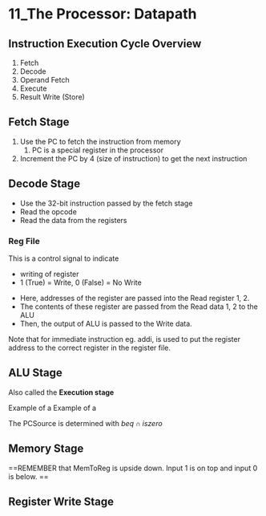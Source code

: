 # 11_The Processor: Datapath

<span class="center-menu">[](Lect11_Datapath_full.pdf#page=1%5C%7CLecture%20PDF)</span>

## Instruction Execution Cycle Overview

1. Fetch
2. Decode
3. Operand Fetch
4. Execute
5. Result Write (Store)

[](Lect11_Datapath_full.pdf#page=7%5C%7CExample%20in%20MIPS)

## Fetch Stage

1. Use the PC to fetch the instruction from memory
	1. PC is a special register in the processor
2. Increment the PC by 4 (size of instruction) to get the next instruction 

[](Lect11_Datapath_full.pdf#page=15%5C%7CDetails%20on%20the%20components%20used%20in%20the%20fetch%20stage)

## Decode Stage

- Use the 32-bit instruction passed by the fetch stage
- Read the opcode
- Read the data from the registers

[](Lect11_Datapath_full.pdf#page=19%5C%7CDetails)

### Reg File

This is a control signal to indicate

- writing of register
- 1 (True) = Write, 0 (False) = No Write

[](Lect11_Datapath_full.pdf#page=23%5C%7CExample)

- Here, addresses of the register are passed into the Read register 1, 2. 
- The contents of these register are passed from the Read data 1, 2 to the ALU
- Then, the output of ALU is passed to the Write data.

Note that for immediate instruction eg. addi, [](Lect11_Datapath_full.pdf#page=25%5C%7CMultiplexer) is used to put the register address to the correct register in the register file.

## ALU Stage 

Also called the **Execution stage**

[](Lect11_Datapath_full.pdf#page=32%5C%7CBlock%20Diagram)

Example of a [](Lect11_Datapath_full.pdf#page=34%5C%7CNon-Branch%20Instruction)
Example of a [](Lect11_Datapath_full.pdf#page=35%5C%7CBranch%20Instruction)

The PCSource is determined with $beq \cap iszero$
## Memory Stage

[](Lect11_Datapath_full.pdf#page=38%5C%7CBlock%20Diagram)

[](Lect11_Datapath_full.pdf#page=40%5C%7CExample)

==REMEMBER that MemToReg is upside down. Input 1 is on top and input 0 is below. [](Lect11_Datapath_full.pdf#page=42%5C%7CSee%20Here)==

##  Register Write Stage

[](Lect11_Datapath_full.pdf#page=44%5C%7CBlock%20Diagram)

[](Lect11_Datapath_full.pdf#page=40%5C%7CExample)
